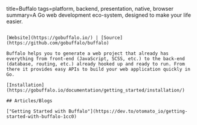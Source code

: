 title=Buffalo
tags=platform, backend, presentation, native, browser 
summary=A Go web development eco-system, designed to make your life easier.
~~~~~~

[Website](https://gobuffalo.io/) | [Source](https://github.com/gobuffalo/buffalo)

Buffalo helps you to generate a web project that already has everything from front-end (JavaScript, SCSS, etc.) to the back-end (database, routing, etc.) already hooked up and ready to run. From there it provides easy APIs to build your web application quickly in Go.

[Installation](https://gobuffalo.io/documentation/getting_started/installation/)

## Articles/Blogs

["Getting Started with Buffalo"](https://dev.to/otomato_io/getting-started-with-buffalo-1cc0)
